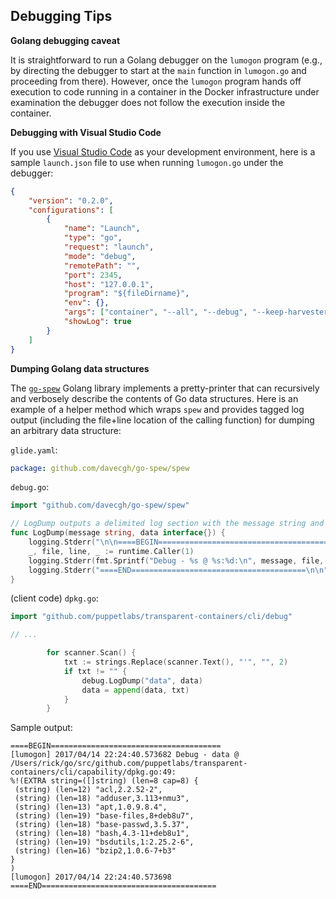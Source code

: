 ## Debugging Tips

**Golang debugging caveat**

It is straightforward to run a Golang debugger on the `lumogon` program (e.g.,
by directing the debugger to start at the `main` function in `lumogon.go` and
proceeding from there). However, once the `lumogon` program hands off execution
to code running in a container in the Docker infrastructure under examination
the debugger does not follow the execution inside the container.

**Debugging with Visual Studio Code**

If you use [Visual Studio Code](https://code.visualstudio.com/) as your
development environment, here is a sample `launch.json` file to use when running
`lumogon.go` under the debugger:

``` json
{
    "version": "0.2.0",
    "configurations": [
        {
            "name": "Launch",
            "type": "go",
            "request": "launch",
            "mode": "debug",
            "remotePath": "",
            "port": 2345,
            "host": "127.0.0.1",
            "program": "${fileDirname}",
            "env": {},
            "args": ["container", "--all", "--debug", "--keep-harvesters"],
            "showLog": true
        }
    ]
}
```

**Dumping Golang data structures**

The [`go-spew`](https://github.com/davecgh/go-spew) Golang library implements a
pretty-printer that can recursively and verbosely describe the contents of Go
data structures. Here is an example of a helper method which wraps `spew` and
provides tagged log output (including the file+line location of the calling
function) for dumping an arbitrary data structure:

`glide.yaml`:
``` yaml
package: github.com/davecgh/go-spew/spew
```


`debug.go`:
``` go
import "github.com/davecgh/go-spew/spew"

// LogDump outputs a delimited log section with the message string and a structured dump of the provided data object
func LogDump(message string, data interface{}) {
    logging.Stderr("\n\n====BEGIN======================================")
    _, file, line, _ := runtime.Caller(1)
    logging.Stderr(fmt.Sprintf("Debug - %s @ %s:%d:\n", message, file, line), spew.Sdump(data))
    logging.Stderr("====END=======================================\n\n")
}
```

(client code) `dpkg.go`:

``` go
import "github.com/puppetlabs/transparent-containers/cli/debug"

// ...

        for scanner.Scan() {
            txt := strings.Replace(scanner.Text(), "'", "", 2)
            if txt != "" {
                debug.LogDump("data", data)
                data = append(data, txt)
            }
        }
```

Sample output:

```
====BEGIN======================================
[lumogon] 2017/04/14 22:24:40.573682 Debug - data @ /Users/rick/go/src/github.com/puppetlabs/transparent-containers/cli/capability/dpkg.go:49:
%!(EXTRA string=([]string) (len=8 cap=8) {
 (string) (len=12) "acl,2.2.52-2",
 (string) (len=18) "adduser,3.113+nmu3",
 (string) (len=13) "apt,1.0.9.8.4",
 (string) (len=19) "base-files,8+deb8u7",
 (string) (len=18) "base-passwd,3.5.37",
 (string) (len=18) "bash,4.3-11+deb8u1",
 (string) (len=19) "bsdutils,1:2.25.2-6",
 (string) (len=16) "bzip2,1.0.6-7+b3"
}
)
[lumogon] 2017/04/14 22:24:40.573698 ====END=======================================
```
